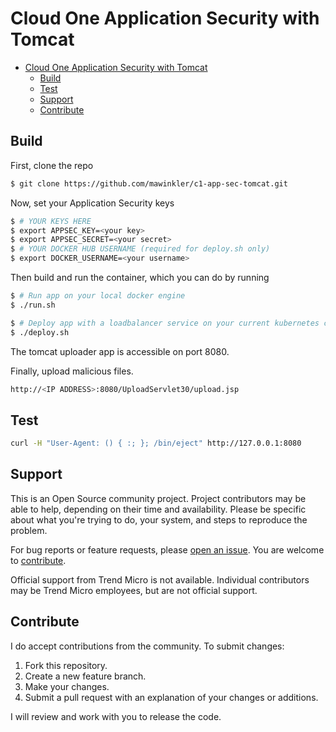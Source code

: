 # Cloud One Application Security with Tomcat

- [Cloud One Application Security with Tomcat](#cloud-one-application-security-with-tomcat)
  - [Build](#build)
  - [Test](#test)
  - [Support](#support)
  - [Contribute](#contribute)

## Build

First, clone the repo

```sh
$ git clone https://github.com/mawinkler/c1-app-sec-tomcat.git
```

Now, set your Application Security keys

```sh
$ # YOUR KEYS HERE
$ export APPSEC_KEY=<your key>
$ export APPSEC_SECRET=<your secret>
$ # YOUR DOCKER HUB USERNAME (required for deploy.sh only)
$ export DOCKER_USERNAME=<your username>
```

Then build and run the container, which you can do by running

```sh
$ # Run app on your local docker engine
$ ./run.sh

$ # Deploy app with a loadbalancer service on your current kubernetes context
$ ./deploy.sh
```

The tomcat uploader app is accessible on port 8080.

Finally, upload malicious files.

```sh
http://<IP ADDRESS>:8080/UploadServlet30/upload.jsp
```

## Test

```sh
curl -H "User-Agent: () { :; }; /bin/eject" http://127.0.0.1:8080
```

## Support

This is an Open Source community project. Project contributors may be able to help, depending on their time and availability. Please be specific about what you're trying to do, your system, and steps to reproduce the problem.

For bug reports or feature requests, please [open an issue](../../issues). You are welcome to [contribute](#contribute).

Official support from Trend Micro is not available. Individual contributors may be Trend Micro employees, but are not official support.

## Contribute

I do accept contributions from the community. To submit changes:

1. Fork this repository.
1. Create a new feature branch.
1. Make your changes.
1. Submit a pull request with an explanation of your changes or additions.

I will review and work with you to release the code.
